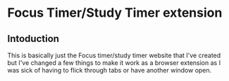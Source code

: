 # Focus Timer/Study Timer **extension**  
## Intoduction  
This is basically just the Focus timer/study timer website that I've created but I've changed a few things to make it work as a browser extension as I was sick of having to flick through tabs or have another window open. 